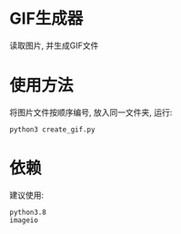 # GIF生成器

读取图片, 并生成GIF文件

# 使用方法

将图片文件按顺序编号, 放入同一文件夹, 运行:

```
python3 create_gif.py
```
# 依赖

建议使用:

```
python3.8
imageio
```
